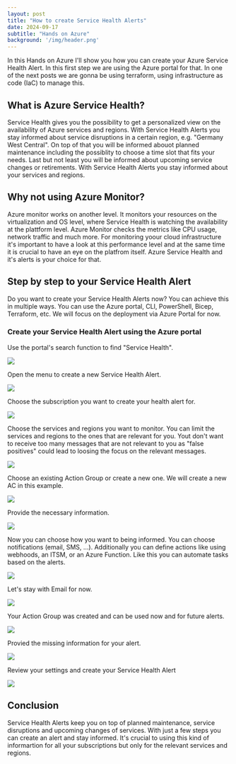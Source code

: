 ```yaml
---
layout: post
title: "How to create Service Health Alerts"
date: 2024-09-17
subtitle: "Hands on Azure"
background: '/img/header.png'
---
```

In this Hands on Azure I'll show you how you can create your Azure Service Health Alert. In this first step we are using the Azure portal for that. In one of the next posts we are gonna be using terraform, using infrastructure as code (IaC) to manage this.

## What is Azure Service Health?

Service Health gives you the possibility to get a personalized view on the availability of Azure services and regions. With Service Health Alerts you stay informed about service disruptions in a certain region, e.g. "Germany West Central". On top of that you will be informed abouot planned maintenance including the possiblity to choose a time slot that fits your needs. Last but not least you will be informed about upcoming service changes or retirements. With Service Health Alerts you stay informed about your services and regions.

## Why not using Azure Monitor?

Azure monitor works on another level. It monitors your resources on the virtualization and OS level, where Service Health is watching the availability at the plattform level. Azure Monitor checks the metrics like CPU usage, network traffic and much more. For monitoring yoour cloud infrastructure it's important to have a look at this performance level and at the same time it is crucial to have an eye on the platfrom itself. Azure Service Health and it's alerts is your choice for that.

## Step by step to your Service Health Alert

Do you want to create your Service Health Alerts now? You can achieve this in multiple ways. You can use the Azure portal, CLI, PowerShell, Bicep, Terraform, etc. We will focus on the deployment via Azure Portal for now.

### Create your Service Health Alert using the Azure portal

Use the portal's search function to find "Service Health". 

<img src="/img/posts/ServiceHealth01.PNG" class="img-fluid"/>

Open the menu to create a new Service Health Alert.

<img src="/img/posts/ServiceHealth02.PNG" class="img-fluid"/>

Choose the subscription you want to create your health alert for.

<img src="/img/posts/ServiceHealth03.PNG" class="img-fluid"/>

Choose the services and regions you want to monitor. You can limit the services and regions to the ones that are relevant for you. Yout don't want to receive too many messages that are not relevant to you as "false positives" could lead to loosing the focus on the relevant messages. 

<img src="/img/posts/ServiceHealth04.PNG" class="img-fluid"/>

Choose an existing Action Group or create a new one. We will create a new AC in this example.

<img src="/img/posts/ServiceHealth05.PNG" class="img-fluid"/>

Provide the necessary information.

<img src="/img/posts/ServiceHealth06.PNG" class="img-fluid"/>

Now you can choose how you want to being informed. You can choose notifications (email, SMS, ...). Additionally you can define actions like using webhoods, an ITSM, or an Azure Function. Like this you can automate tasks based on the alerts.

<img src="/img/posts/ServiceHealth07.PNG" class="img-fluid"/>

Let's stay with Email for now.

<img src="/img/posts/ServiceHealth08.PNG" class="img-fluid"/>

Your Action Group was created and can be used now and for future alerts.

<img src="/img/posts/ServiceHealth09.PNG" class="img-fluid"/>

Provied the missing information for your alert.

<img src="/img/posts/ServiceHealth10.PNG" class="img-fluid"/>

Review your settings and create your Service Health Alert

<img src="/img/posts/ServiceHealth11.PNG" class="img-fluid"/>

## Conclusion

Service Health Alerts keep you on top of planned maintenance, service disruptions and upcoming changes of services. With just a few steps you can create an alert and stay informed. It's crucial to using this kind of informartion for all your subscriptions but only for the relevant services and regions. 
